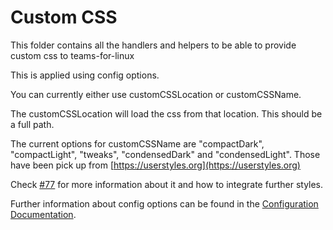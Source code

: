 # Custom CSS

This folder contains all the handlers and helpers to be able to provide custom
css to teams-for-linux

This is applied using config options.

You can currently either use customCSSLocation or customCSSName.

The customCSSLocation will load the css from that location. This should be a
full path.

The current options for customCSSName are "compactDark", "compactLight",
"tweaks", "condensedDark" and "condensedLight". Those have been pick up from
[https://userstyles.org](https://userstyles.org)

Check [#77](https://github.com/IsmaelMartinez/teams-for-linux/issues/77) for
more information about it and how to integrate further styles.

Further information about config options can be found in the
[Configuration Documentation](../../docs/configuration.md).
